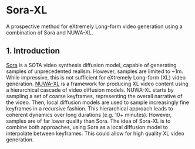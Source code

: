 # Sora-XL

A prospective method for eXtremely Long-form video generation using a combination of Sora and NUWA-XL.

## 1. Introduction

[Sora](https://openai.com/sora) is a SOTA video synthesis diffusion model, capable of generating samples of unprecedented realism. However, samples are limited to ~1m. While impressive, this is not sufficient for eXtremely Long-form (XL) video generation. [NUWA-XL](https://arxiv.org/abs/2303.12346) is a framework for producing XL video content using a hierarchical cascade of video diffusion models. NUWA-XL starts by sampling a set of coarse keyframes, representing the overall narrative of the video. Then, local diffusion models are used to sample increasingly fine keyframes in a recursive fashion. This hierarchical approach leads to coherent dynamics over long durations (e.g. 10+ minutes). However, samples are of far lower quality than Sora. The idea of Sora-XL is to combine both approaches, using Sora as a local diffusion model to interpolate between keyframes. This could allow for high quality XL video generation.
